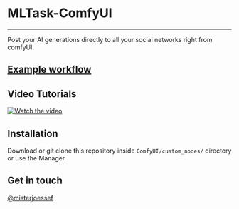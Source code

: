 # MLTask-ComfyUI

---

Post your AI generations directly to all your social networks right from comfyUI.

## [Example workflow](./workflows/Social_man_example_workflow.json)

## Video Tutorials

<a href="https://youtu.be/PbOfUbnOmDY" target="_blank">
 <img src="https://img.youtube.com/vi/PbOfUbnOmDY/hqdefault.jpg" alt="Watch the video" />
</a>

## Installation

Download or git clone this repository inside `ComfyUI/custom_nodes/` directory or use the Manager.

## Get in touch

[@misterjoessef](https://x.com/misterjoessef)
